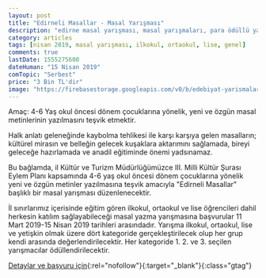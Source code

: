 ```yaml
---
layout: post
title: "Edirneli Masallar - Masal Yarışması"
description: "edirne masal yarışması, masal yarışmaları, para ödüllü yarışmalar"
category: articles
tags: [nisan 2019, masal yarışması, ilkokul, ortaokul, lise, genel]
comments: true
lastDate: 1555275600
dateHuman: "15 Nisan 2019"
comTopic: "Serbest"
price: "3 Bin TL'dir"
image: "https://firebasestorage.googleapis.com/v0/b/edebiyat-yarismalari.appspot.com/o/edirneli-masallar.png?alt=media&token=07265e61-861c-4955-85c8-2fe6048e5e1f"
---
```


Amaç:
4-6 Yaş okul öncesi dönem çocuklarına yönelik, yeni ve özgün masal metinlerinin yazılmasını teşvik etmektir.

Halk anlatı geleneğinde kaybolma tehlikesi ile karşı karşıya gelen masalların; kültürel mirasın ve belleğin gelecek kuşaklara aktarımını sağlamada, bireyi geleceğe hazırlamada ve anadil eğitiminde önemi yadsınamaz. 

Bu bağlamda,  il Kültür ve Turizm Müdürlüğümüzce III.  Milli Kültür Şurası Eylem Planı kapsamında 4-6 yaş okul öncesi dönem çocuklarına yönelik yeni ve özgün metinler yazılmasına teşvik amacıyla "Edirneli Masallar" başlıklı bir masal yarışması düzenlenecektir. 
 
İl sınırlarımız içerisinde eğitim gören ilkokul, ortaokul ve lise  öğrencileri dahil herkesin katılım sağlayabileceği masal yazma yarışmasına başvurular 11 Mart 2019-15 Nisan 2019 tarihleri arasındadır. Yarışma ilkokul, ortaokul, lise ve yetişkin olmak üzere dört kategoride gerçekleştirilecek olup her grup kendi arasında değerlendirilecektir. Her kategoride 1. 2. ve 3. seçilen yarışmacılar ödüllendirilecektir.

[Detaylar ve başvuru için](http://www.edirnekulturturizm.gov.tr/TR-232590/edirneli-masallar-konulu-odullu-masal-yarismasi.html?utm_source=edebiyatyarismalari.com&utm_medium=affiliate&utm_campaign=cpc){:rel="nofollow"}{:target="_blank"}{:class="gtag"}
